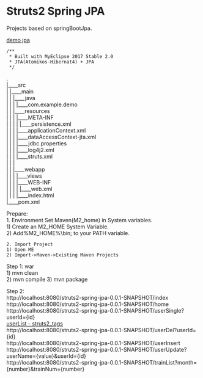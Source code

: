 Struts2 Spring JPA
===============

Projects based on springBootJpa.
    
[demo jpa](https://github.com/xiaobin80/demo-jpa-spring-boot2-mysql)


	/**
	 * Built with MyEclipse 2017 Stable 2.0
	 * JTA(Atomikos-Hibernat4) + JPA
	 */
	 
.        
|____src        
| |____main        
| | |____java        
| | | |____com.example.demo    
| | |____resources    
| | | |____META-INF    
| | | | |____persistence.xml    
| | | |____applicationContext.xml    
| | | |____dataAccessContext-jta.xml    
| | | |____jdbc.properties    
| | | |____log4j2.xml    
| | | |____struts.xml     
| | |        
| | |____webapp        
| | | |____views       
| | | |____WEB-INF        
| | | | |____web.xml        
| | | |____index.html        
|____pom.xml        
        

Prepare:    
    1. Environment
    Set Maven(M2_home) in System variables.    
    1) Create an M2_HOME System Variable.    
    2) Add%M2_HOME%\bin; to your PATH variable.    
    
    2. Import Project    
    1) Open ME    
    2) Import->Maven->Existing Maven Projects    

Step 1: war       
    1) mvn clean    
    2) mvn compile
    3) mvn package    
    

Step 2:    
     http://localhost:8080/struts2-spring-jpa-0.0.1-SNAPSHOT/index    
     http://localhost:8080/struts2-spring-jpa-0.0.1-SNAPSHOT/home    
     http://localhost:8080/struts2-spring-jpa-0.0.1-SNAPSHOT/userSingle?userId={id}    
     [userList - struts2_tags](http://localhost:8080/struts2-spring-jpa/userList)    
     http://localhost:8080/struts2-spring-jpa-0.0.1-SNAPSHOT/userDel?userId={id}    
     http://localhost:8080/struts2-spring-jpa-0.0.1-SNAPSHOT/userInsert    
     http://localhost:8080/struts2-spring-jpa-0.0.1-SNAPSHOT/userUpdate?userName={value}&userId={id}    
     http://localhost:8080/struts2-spring-jpa-0.0.1-SNAPSHOT/trainList?month={number}&trainNum={number}    
             
